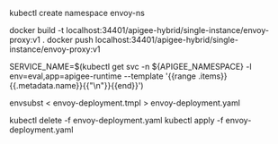 
kubectl create namespace envoy-ns

docker build -t localhost:34401/apigee-hybrid/single-instance/envoy-proxy:v1 .
docker push localhost:34401/apigee-hybrid/single-instance/envoy-proxy:v1

SERVICE_NAME=$(kubectl get svc -n ${APIGEE_NAMESPACE} -l env=eval,app=apigee-runtime --template '{{range .items}}{{.metadata.name}}{{"\n"}}{{end}}')

envsubst < envoy-deployment.tmpl > envoy-deployment.yaml

kubectl delete -f envoy-deployment.yaml
kubectl apply -f envoy-deployment.yaml